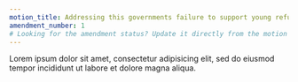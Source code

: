 ```yaml
---
motion_title: Addressing this governments failure to support young refugees
amendment_number: 1
# Looking for the amendment status? Update it directly from the motion page!
---
```


Lorem ipsum dolor sit amet, consectetur adipisicing elit, sed do eiusmod tempor incididunt ut labore et dolore magna aliqua.
